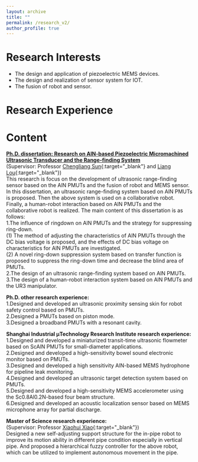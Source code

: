 ```yaml
---
layout: archive
title: ""
permalink: /research_v2/
author_profile: true
---
```


# Research Interests
* The design and application of piezoelectric MEMS devices.
* The design and realization of sensor system for IOT.
* The fusion of robot and sensor.

# Research Experience

# Content
[**Ph.D. dissertation: Research on AlN-based Piezoelectric Micromachined Ultrasonic Transducer and the Range-finding System**](/_pages/research_page/PhD_dissertation.md)<br/>
 (Supervisor: Professor [Chengliang Sun](https://technology.whu.edu.cn/info/1015/1882.htm){:target="_blank"} and [Liang Lou](https://sme.shu.edu.cn/info/1028/1220.htm){:target="_blank"})<br/>
This research is focus on the development of ultrasonic range-finding sensor based on the AlN PMUTs and the fusion of robot and MEMS sensor. In this dissertation, an ultrasonic range-finding system based on AlN PMUTs is proposed. Then the above system is used on a collaborative robot. Finally, a human-robot interaction based on AlN PMUTs and the collaborative robot is realized. The main content of this dissertation is as follows:<br/>
1.The influence of ringdown on AlN PMUTs and the strategy for suppressing ring-down.<br/>
(1) The method of adjusting the characteristics of AlN PMUTs through the DC bias voltage is proposed, and the effects of DC bias voltage on characteristics for AlN PMUTs are investigated.<br/>
(2) A novel ring-down suppression system based on transfer function is proposed to suppress the ring-down time and decrease the blind area of PMUTs.<br/>
2.The design of an ultrasonic range-finding system based on AlN PMUTs.<br/>
3.The design of a human-robot interaction system based on AlN PMUTs and the UR3 manipulator.<br/>

**Ph.D. other research experience:**<br/>
1.Designed and developed an ultrasonic proximity sensing skin for robot safety control based on PMUTs.<br/>
2.Designed a PMUTs based on piston mode.<br/>
3.Designed a broadband PMUTs with a resonant cavity.<br/>


**Shanghai Industrial μTechnology Research Institute research experience:**<br/>
1.Designed and developed a miniaturized transit-time ultrasonic flowmeter based on ScAlN PMUTs for small-diameter applications.<br/>
2.Designed and developed a high-sensitivity bowel sound electronic monitor based on PMUTs.<br/>
3.Designed and developed a high sensitivity AlN-based MEMS hydrophone for pipeline leak monitoring.<br/>
4.Designed and developed an ultrasonic target detection system based on PMUTs.<br/>
5.Designed and developed a high-sensitivity MEMS accelerometer using the Sc0.8Al0.2N-based four beam structure.<br/>
6.Designed and developed an acoustic localization sensor based on MEMS microphone array for partial discharge.<br/>

**Master of Science research experience:**<br/>
(Supervisor: Professor [Xiaohui Xiao](https://pmc.whu.edu.cn/info/1017/13524.htm){:target="_blank"})<br/>
Designed a new self-adjusting support structure for the in-pipe robot to improve its motion ability in different pipe condition especially in vertical pipe. And proposed a hierarchical fuzzy controller for the above robot, which can be utilized to implement autonomous movement in the pipe.<br/>
